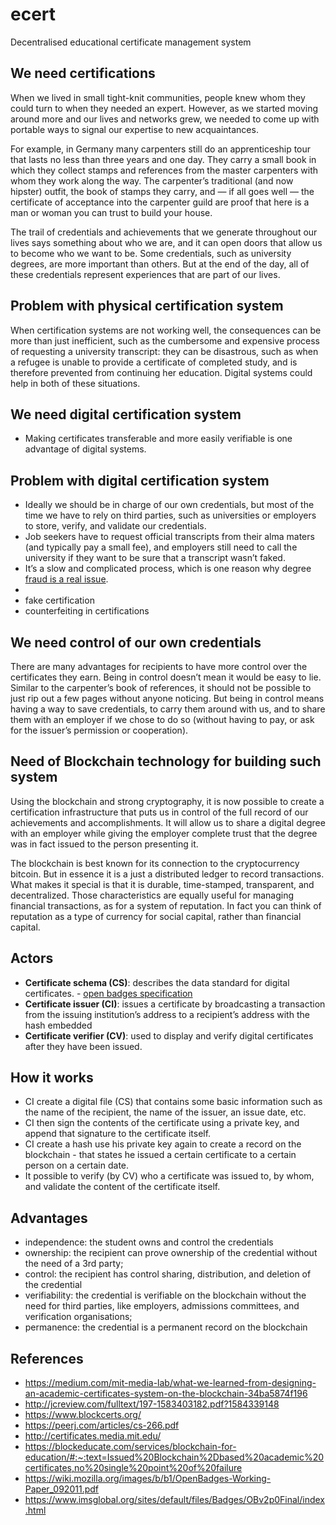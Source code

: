 # ecert
Decentralised educational certificate management system


## We need certifications

When we lived in small tight-knit communities, people knew whom they could turn to when they needed an expert. However, as we started moving around more and our lives and networks grew, we needed to come up with portable ways to signal our expertise to new acquaintances. 

For example, in Germany many carpenters still do an apprenticeship tour that lasts no less than three years and one day. They carry a small book in which they collect stamps and references from the master carpenters with whom they work along the way. The carpenter’s traditional (and now hipster) outfit, the book of stamps they carry, and — if all goes well — the certificate of acceptance into the carpenter guild are proof that here is a man or woman you can trust to build your house.

The trail of credentials and achievements that we generate throughout our lives says something about who we are, and it can open doors that allow us to become who we want to be. Some credentials, such as university degrees, are more important than others. But at the end of the day, all of these credentials represent experiences that are part of our lives.

## Problem with physical certification system

When certification systems are not working well, the consequences can be more than just inefficient, such as the cumbersome and expensive process of requesting a university transcript: they can be disastrous, such as when a refugee is unable to provide a certificate of completed study, and is therefore prevented from continuing her education. Digital systems could help in both of these situations.

## We need digital certification system

- Making certificates transferable and more easily verifiable is one advantage of digital systems.

## Problem with digital certification system

- Ideally we should be in charge of our own credentials, but most of the time we have to rely on third parties, such as universities or employers to store, verify, and validate our credentials.
- Job seekers have to request official transcripts from their alma maters (and typically pay a small fee), and employers still need to call the university if they want to be sure that a transcript wasn’t faked.
- It’s a slow and complicated process, which is one reason why degree [fraud is a real issue](https://www.nytimes.com/2007/04/27/us/27mit.html).
- 
- fake certification
- counterfeiting in certifications

## We need control of our own credentials

There are many advantages for recipients to have more control over the certificates they earn. Being in control doesn’t mean it would be easy to lie. Similar to the carpenter’s book of references, it should not be possible to just rip out a few pages without anyone noticing. But being in control means having a way to save credentials, to carry them around with us, and to share them with an employer if we chose to do so (without having to pay, or ask for the issuer’s permission or cooperation).

## Need of Blockchain technology for building such system

Using the blockchain and strong cryptography, it is now possible to create a certification infrastructure that puts us in control of the full record of our achievements and accomplishments. It will allow us to share a digital degree with an employer while giving the employer complete trust that the degree was in fact issued to the person presenting it.

The blockchain is best known for its connection to the cryptocurrency bitcoin. But in essence it is a just a distributed ledger to record transactions. What makes it special is that it is durable, time-stamped, transparent, and decentralized. Those characteristics are equally useful for managing financial transactions, as for a system of reputation. In fact you can think of reputation as a type of currency for social capital, rather than financial capital.

## Actors

- **Certificate schema (CS)**: describes the data standard for digital certificates. - [open badges specification ](https://www.imsglobal.org/sites/default/files/Badges/OBv2p0Final/index.html)
- **Certificate issuer (CI)**: issues a certificate by broadcasting a transaction from the issuing institution’s address to a recipient’s address with the hash embedded
- **Certificate verifier (CV)**: used to display and verify digital certificates after they have been issued.

## How it works

- CI create a digital file (CS) that contains some basic information such as the name of the recipient, the name of the issuer, an issue date, etc. 
- CI then sign the contents of the certificate using a private key, and append that signature to the certificate itself. 
- CI create a hash use his private key again to create a record on the blockchain -  that states he issued a certain certificate to a certain person on a certain date. 
- It possible to verify (by CV) who a certificate was issued to, by whom, and validate the content of the certificate itself.

## Advantages

- independence: the student owns and control the credentials
- ownership: the recipient can prove ownership of the credential without the need of a 3rd party;
- control: the recipient has control sharing, distribution, and deletion of the credential
- verifiability: the credential is verifiable on the blockchain without the need for third parties, like employers, admissions committees, and verification organisations;
- permanence: the credential is a permanent record on the blockchain


## References

- https://medium.com/mit-media-lab/what-we-learned-from-designing-an-academic-certificates-system-on-the-blockchain-34ba5874f196
- http://jcreview.com/fulltext/197-1583403182.pdf?1584339148
- https://www.blockcerts.org/
- https://peerj.com/articles/cs-266.pdf
- http://certificates.media.mit.edu/
- https://blockeducate.com/services/blockchain-for-education/#:~:text=Issued%20Blockchain%2Dbased%20academic%20certificates,no%20single%20point%20of%20failure
- https://wiki.mozilla.org/images/b/b1/OpenBadges-Working-Paper_092011.pdf
- https://www.imsglobal.org/sites/default/files/Badges/OBv2p0Final/index.html
